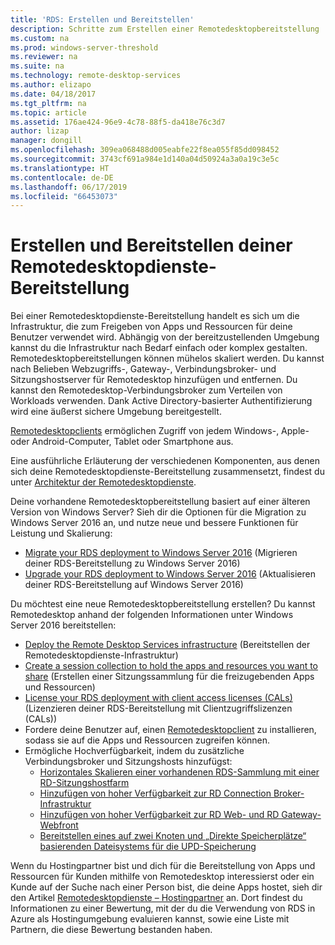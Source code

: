 ```yaml
---
title: 'RDS: Erstellen und Bereitstellen'
description: Schritte zum Erstellen einer Remotedesktopbereitstellung
ms.custom: na
ms.prod: windows-server-threshold
ms.reviewer: na
ms.suite: na
ms.technology: remote-desktop-services
ms.author: elizapo
ms.date: 04/18/2017
ms.tgt_pltfrm: na
ms.topic: article
ms.assetid: 176ae424-96e9-4c78-88f5-da418e76c3d7
author: lizap
manager: dongill
ms.openlocfilehash: 309ea068488d005eabfe22f8ea055f85dd098452
ms.sourcegitcommit: 3743cf691a984e1d140a04d50924a3a0a19c3e5c
ms.translationtype: HT
ms.contentlocale: de-DE
ms.lasthandoff: 06/17/2019
ms.locfileid: "66453073"
---
```

# <a name="build-and-deploy-your-remote-desktop-services-deployment"></a>Erstellen und Bereitstellen deiner Remotedesktopdienste-Bereitstellung

Bei einer Remotedesktopdienste-Bereitstellung handelt es sich um die Infrastruktur, die zum Freigeben von Apps und Ressourcen für deine Benutzer verwendet wird. Abhängig von der bereitzustellenden Umgebung kannst du die Infrastruktur nach Bedarf einfach oder komplex gestalten. Remotedesktopbereitstellungen können mühelos skaliert werden. Du kannst nach Belieben Webzugriffs-, Gateway-, Verbindungsbroker- und Sitzungshostserver für Remotedesktop hinzufügen und entfernen. Du kannst den Remotedesktop-Verbindungsbroker zum Verteilen von Workloads verwenden. Dank Active Directory-basierter Authentifizierung wird eine äußerst sichere Umgebung bereitgestellt. 

[Remotedesktopclients](clients/remote-desktop-clients.md) ermöglichen Zugriff von jedem Windows-, Apple- oder Android-Computer, Tablet oder Smartphone aus.

Eine ausführliche Erläuterung der verschiedenen Komponenten, aus denen sich deine Remotedesktopdienste-Bereitstellung zusammensetzt, findest du unter [Architektur der Remotedesktopdienste](desktop-hosting-logical-architecture.md).

Deine vorhandene Remotedesktopbereitstellung basiert auf einer älteren Version von Windows Server? Sieh dir die Optionen für die Migration zu Windows Server 2016 an, und nutze neue und bessere Funktionen für Leistung und Skalierung:

- [Migrate your RDS deployment to Windows Server 2016](migrate-rds-role-services.md) (Migrieren deiner RDS-Bereitstellung zu Windows Server 2016)
- [Upgrade your RDS deployment to Windows Server 2016](upgrade-to-rds-2016.md) (Aktualisieren deiner RDS-Bereitstellung auf Windows Server 2016)

Du möchtest eine neue Remotedesktopbereitstellung erstellen? Du kannst Remotedesktop anhand der folgenden Informationen unter Windows Server 2016 bereitstellen:

- [Deploy the Remote Desktop Services infrastructure](rds-deploy-infrastructure.md) (Bereitstellen der Remotedesktopdienste-Infrastruktur)
- [Create a session collection to hold the apps and resources you want to share](rds-create-collection.md) (Erstellen einer Sitzungssammlung für die freizugebenden Apps und Ressourcen)
- [License your RDS deployment with client access licenses (CALs)](rds-client-access-license.md) (Lizenzieren deiner RDS-Bereitstellung mit Clientzugriffslizenzen (CALs))
- Fordere deine Benutzer auf, einen [Remotedesktopclient](clients/remote-desktop-clients.md) zu installieren, sodass sie auf die Apps und Ressourcen zugreifen können. 
- Ermögliche Hochverfügbarkeit, indem du zusätzliche Verbindungsbroker und Sitzungshosts hinzufügst:
   - [Horizontales Skalieren einer vorhandenen RDS-Sammlung mit einer RD-Sitzungshostfarm](rds-scale-rdsh-farm.md)
   - [Hinzufügen von hoher Verfügbarkeit zur RD Connection Broker-Infrastruktur](rds-connection-broker-cluster.md)
   - [Hinzufügen von hoher Verfügbarkeit zur RD Web- und RD Gateway-Webfront](rds-rdweb-gateway-ha.md)
   - [Bereitstellen eines auf zwei Knoten und „Direkte Speicherplätze“ basierenden Dateisystems für die UPD-Speicherung](rds-storage-spaces-direct-deployment.md)


Wenn du Hostingpartner bist und dich für die Bereitstellung von Apps und Ressourcen für Kunden mithilfe von Remotedesktop interessierst oder ein Kunde auf der Suche nach einer Person bist, die deine Apps hostet, sieh dir den Artikel [Remotedesktopdienste – Hostingpartner](rds-hosting-partners.md) an. Dort findest du Informationen zu einer Bewertung, mit der du die Verwendung von RDS in Azure als Hostingumgebung evaluieren kannst, sowie eine Liste mit Partnern, die diese Bewertung bestanden haben.
